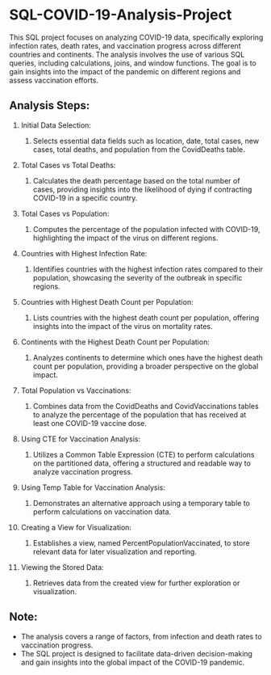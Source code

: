 # SQL-COVID-19-Analysis-Project

This SQL project focuses on analyzing COVID-19 data, specifically exploring infection rates, death rates, and vaccination progress across different countries and continents. The analysis involves the use of various SQL queries, including calculations, joins, and window functions. The goal is to gain insights into the impact of the pandemic on different regions and assess vaccination efforts.

## Analysis Steps:

1. Initial Data Selection:
    1. Selects essential data fields such as location, date, total cases, new cases, total deaths, and population from the CovidDeaths table.

2. Total Cases vs Total Deaths:
    1. Calculates the death percentage based on the total number of cases, providing insights into the likelihood of dying if contracting COVID-19 in a specific country.

3. Total Cases vs Population:
    1. Computes the percentage of the population infected with COVID-19, highlighting the impact of the virus on different regions.

4. Countries with Highest Infection Rate:
    1. Identifies countries with the highest infection rates compared to their population, showcasing the severity of the outbreak in specific regions.

5. Countries with Highest Death Count per Population:
    1. Lists countries with the highest death count per population, offering insights into the impact of the virus on mortality rates.

6. Continents with the Highest Death Count per Population:
    1. Analyzes continents to determine which ones have the highest death count per population, providing a broader perspective on the global impact.

7. Total Population vs Vaccinations:
    1. Combines data from the CovidDeaths and CovidVaccinations tables to analyze the percentage of the population that has received at least one COVID-19 vaccine dose.

8. Using CTE for Vaccination Analysis:
    1. Utilizes a Common Table Expression (CTE) to perform calculations on the partitioned data, offering a structured and readable way to analyze vaccination progress.

9. Using Temp Table for Vaccination Analysis:
    1. Demonstrates an alternative approach using a temporary table to perform calculations on vaccination data.

10. Creating a View for Visualization:
    1. Establishes a view, named PercentPopulationVaccinated, to store relevant data for later visualization and reporting.

11. Viewing the Stored Data:
    1. Retrieves data from the created view for further exploration or visualization.

## Note:

  * The analysis covers a range of factors, from infection and death rates to vaccination progress.
  * The SQL project is designed to facilitate data-driven decision-making and gain insights into the global impact of the COVID-19 pandemic.
